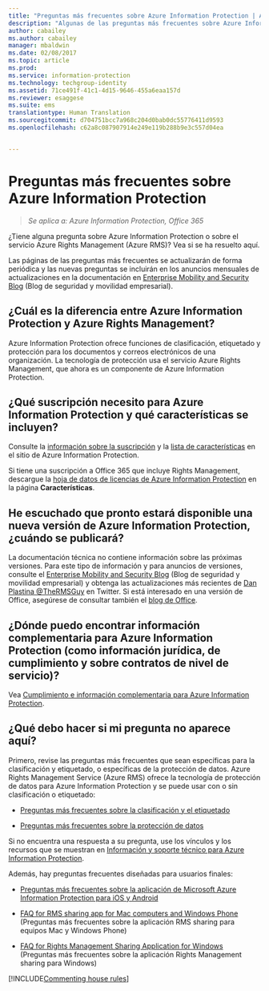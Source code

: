 ```yaml
---
title: "Preguntas más frecuentes sobre Azure Information Protection | Azure Information Protection"
description: "Algunas de las preguntas más frecuentes sobre Azure Information Protection y su servicio de protección de datos, Azure Rights Management (Azure RMS)."
author: cabailey
ms.author: cabailey
manager: mbaldwin
ms.date: 02/08/2017
ms.topic: article
ms.prod: 
ms.service: information-protection
ms.technology: techgroup-identity
ms.assetid: 71ce491f-41c1-4d15-9646-455a6eaa157d
ms.reviewer: esaggese
ms.suite: ems
translationtype: Human Translation
ms.sourcegitcommit: d704751bcc7a968c204d0bab0dc55776411d9593
ms.openlocfilehash: c62a8c087907914e249e119b288b9e3c557d04ea


---
```


# <a name="frequently-asked-questions-for-azure-information-protection"></a>Preguntas más frecuentes sobre Azure Information Protection

>*Se aplica a: Azure Information Protection, Office 365*

¿Tiene alguna pregunta sobre Azure Information Protection o sobre el servicio Azure Rights Management (Azure RMS)? Vea si se ha resuelto aquí.

Las páginas de las preguntas más frecuentes se actualizarán de forma periódica y las nuevas preguntas se incluirán en los anuncios mensuales de actualizaciones en la documentación en [Enterprise Mobility and Security Blog](https://blogs.technet.microsoft.com/enterprisemobility/?product=azure-information-protection,azure-rights-management-services) (Blog de seguridad y movilidad empresarial).

## <a name="whats-the-difference-between-azure-information-protection-and-azure-rights-management"></a>¿Cuál es la diferencia entre Azure Information Protection y Azure Rights Management?

Azure Information Protection ofrece funciones de clasificación, etiquetado y protección para los documentos y correos electrónicos de una organización. La tecnología de protección usa el servicio Azure Rights Management, que ahora es un componente de Azure Information Protection.

## <a name="what-subscription-do-i-need-for-azure-information-protection-and-what-features-are-included"></a>¿Qué suscripción necesito para Azure Information Protection y qué características se incluyen?
Consulte la [información sobre la suscripción](https://www.microsoft.com/en-us/cloud-platform/azure-information-protection-pricing) y la [lista de características](https://www.microsoft.com/en-us/cloud-platform/azure-information-protection-features) en el sitio de Azure Information Protection. 

Si tiene una suscripción a Office 365 que incluye Rights Management, descargue la [hoja de datos de licencias de Azure Information Protection](http://download.microsoft.com/download/E/C/F/ECF42E71-4EC0-48FF-AA00-577AC14D5B5C/Azure_Information_Protection_licensing_datasheet_EN-US.pdf) en la página **Características**.

## <a name="ive-heard-a-new-release-is-going-to-be-available-soon-for-azure-information-protectionwhen-will-it-be-released"></a>He escuchado que pronto estará disponible una nueva versión de Azure Information Protection, ¿cuándo se publicará?

La documentación técnica no contiene información sobre las próximas versiones. Para este tipo de información y para anuncios de versiones, consulte el [Enterprise Mobility and Security Blog](https://blogs.technet.microsoft.com/enterprisemobility/?product=azure-information-protection,azure-rights-management-services) (Blog de seguridad y movilidad empresarial) y obtenga las actualizaciones más recientes de [Dan Plastina @TheRMSGuy](https://twitter.com/TheRMSGuy) en Twitter. Si está interesado en una versión de Office, asegúrese de consultar también el [blog de Office](https://blogs.office.com/).

## <a name="where-can-i-find-supporting-information-for-azure-information-protectionsuch-as-legal-compliance-and-slas"></a>¿Dónde puedo encontrar información complementaria para Azure Information Protection (como información jurídica, de cumplimiento y sobre contratos de nivel de servicio)?

Vea [Cumplimiento e información complementaria para Azure Information Protection](../understand-explore/compliance.md).

## <a name="what-do-i-do-if-my-question-isnt-here"></a>¿Qué debo hacer si mi pregunta no aparece aquí?

Primero, revise las preguntas más frecuentes que sean específicas para la clasificación y etiquetado, o específicas de la protección de datos. Azure Rights Management Service (Azure RMS) ofrece la tecnología de protección de datos para Azure Information Protection y se puede usar con o sin clasificación o etiquetado: 

- [Preguntas más frecuentes sobre la clasificación y el etiquetado](faqs-infoprotect.md)

- [Preguntas más frecuentes sobre la protección de datos](faqs-rms.md)

Si no encuentra una respuesta a su pregunta, use los vínculos y los recursos que se muestran en [Información y soporte técnico para Azure Information Protection](information-support.md).

Además, hay preguntas frecuentes diseñadas para usuarios finales:

- [Preguntas más frecuentes sobre la aplicación de Microsoft Azure Information Protection para iOS y Android](../rms-client/mobile-app-faq.md)

- [FAQ for RMS sharing app for Mac computers and Windows Phone](https://technet.microsoft.com/dn451248) (Preguntas más frecuentes sobre la aplicación RMS sharing para equipos Mac y Windows Phone)

- [FAQ for Rights Management Sharing Application for Windows](https://technet.microsoft.com/dn467883) (Preguntas más frecuentes sobre la aplicación Rights Management sharing para Windows)


[!INCLUDE[Commenting house rules](../includes/houserules.md)]




<!--HONumber=Feb17_HO2-->



